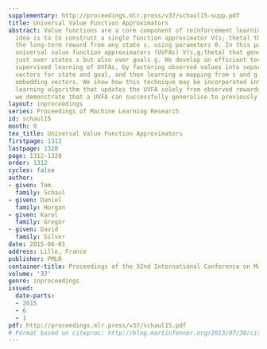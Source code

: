 ```yaml
---
supplementary: http://proceedings.mlr.press/v37/schaul15-supp.pdf
title: Universal Value Function Approximators
abstract: Value functions are a core component of reinforcement learning. The main
  idea is to to construct a single function approximator V(s; theta) that estimates
  the long-term reward from any state s, using parameters θ. In this paper we introduce
  universal value function approximators (UVFAs) V(s,g;theta) that generalise not
  just over states s but also over goals g. We develop an efficient technique for
  supervised learning of UVFAs, by factoring observed values into separate embedding
  vectors for state and goal, and then learning a mapping from s and g to these factored
  embedding vectors. We show how this technique may be incorporated into a reinforcement
  learning algorithm that updates the UVFA solely from observed rewards. Finally,
  we demonstrate that a UVFA can successfully generalise to previously unseen goals.
layout: inproceedings
series: Proceedings of Machine Learning Research
id: schaul15
month: 0
tex_title: Universal Value Function Approximators
firstpage: 1312
lastpage: 1320
page: 1312-1320
order: 1312
cycles: false
author:
- given: Tom
  family: Schaul
- given: Daniel
  family: Horgan
- given: Karol
  family: Gregor
- given: David
  family: Silver
date: 2015-06-01
address: Lille, France
publisher: PMLR
container-title: Proceedings of the 32nd International Conference on Machine Learning
volume: '37'
genre: inproceedings
issued:
  date-parts:
  - 2015
  - 6
  - 1
pdf: http://proceedings.mlr.press/v37/schaul15.pdf
# Format based on citeproc: http://blog.martinfenner.org/2013/07/30/citeproc-yaml-for-bibliographies/
---
```


